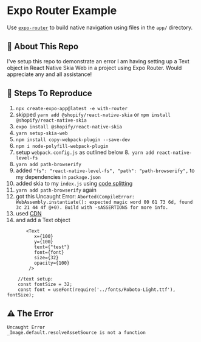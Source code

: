 # Expo Router Example

Use [`expo-router`](https://expo.github.io/router) to build native navigation using files in the `app/` directory.

## 🚀 About This Repo

I've setup this repo to demonstrate an error I am having setting up a Text object in React Native Skia Web in a project using Expo Router. Would appreciate any and all assistance!

## 📝 Steps To Reproduce

1. `npx create-expo-app@latest -e with-router`
2. skipped `yarn add @shopify/react-native-skia` or `npm install @shopify/react-native-skia`
3. `expo install @shopify/react-native-skia`
4. `yarn setup-skia-web`
5. `npm install copy-webpack-plugin --save-dev`
6. `npm i node-polyfill-webpack-plugin`
7. setup `webpack.config.js` as outlined below
8.` yarn add react-native-level-fs`
9. `yarn add path-browserify`
10. added `"fs": "react-native-level-fs", "path": "path-browserify",` to my dependencies in `package.json`
11. added skia to my `index.js` using [code splitting](https://shopify.github.io/react-native-skia/docs/getting-started/web#using-code-splitting)
12. `yarn add path-browserify` again
13. got this Uncaught Error: `Aborted(CompileError: WebAssembly.instantiate(): expected magic word 00 61 73 6d, found 3c 21 44 4f @+0). Build with -sASSERTIONS for more info.`
14. used [CDN](https://shopify.github.io/react-native-skia/docs/getting-started/web#using-a-cdn)
15. and add a Text object

```
       <Text
          x={100}
          y={100}
          text={"test"}
          font={font}
          size={32}
          opacity={100}
        />
```

```
    //text setup:
    const fontSize = 32;
    const font = useFont(require('../fonts/Roboto-Light.ttf'), fontSize);
```

## ⚠️ The Error

```
Uncaught Error
_Image.default.resolveAssetSource is not a function
```

